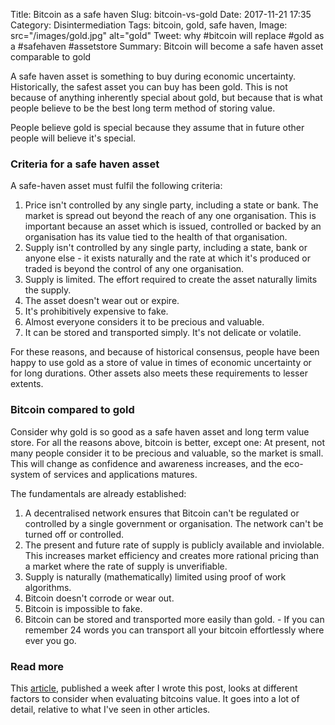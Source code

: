 Title: Bitcoin as a safe haven
Slug: bitcoin-vs-gold
Date: 2017-11-21 17:35
Category: Disintermediation
Tags: bitcoin, gold, safe haven, 
Image: src="/images/gold.jpg" alt="gold"
Tweet: why #bitcoin will replace #gold as a #safehaven #assetstore 
Summary: Bitcoin will become a safe haven asset comparable to gold

A safe haven asset is something to buy during economic uncertainty. Historically, the safest asset you can buy has been gold. This is not because of anything inherently special about gold, but because that is what people believe to be the best long term method of storing value. 

People believe gold is special because they assume that in future other people will believe it's special.

### Criteria for a safe haven asset

A safe-haven asset must fulfil the following criteria:

1. Price isn't controlled by any single party, including a state or bank. The market is spread out beyond the reach of any one organisation. This is important because an asset which is issued, controlled or backed by an organisation has its value tied to the health of that organisation.
2. Supply isn't controlled by any single party, including a state, bank or anyone else - it exists naturally and the rate at which it's produced or traded is beyond the control of any one organisation. 
3. Supply is limited. The effort required to create the asset naturally limits the supply.
4. The asset doesn't wear out or expire.
5. It's prohibitively expensive to fake.
6. Almost everyone considers it to be precious and valuable.
7. It can be stored and transported simply. It's not delicate or volatile.

For these reasons, and because of historical consensus, people have been happy to use gold as a store of value in times of economic uncertainty or for long durations. Other assets also meets these requirements to lesser extents.

### Bitcoin compared to gold

Consider why gold is so good as a safe haven asset and long term value store. For all the reasons above, bitcoin is better, except one: At present, not many people consider it to be precious and valuable, so the market is small. This will change as confidence and awareness increases, and the eco-system of services and applications matures.

The fundamentals are already established:

1. A decentralised network ensures that Bitcoin can't be regulated or controlled by a single government or organisation. The network can't be turned off or controlled.
2. The present and future rate of supply is publicly available and inviolable. This increases market efficiency and creates more rational pricing than a market where the rate of supply is unverifiable.
3. Supply is naturally (mathematically) limited using proof of work algorithms. 
4. Bitcoin doesn't corrode or wear out.
5. Bitcoin is impossible to fake.
6. Bitcoin can be stored and transported more easily than gold. - If you can remember 24 words you can transport all your bitcoin effortlessly where ever you go. 


### Read more

This [article](http://www.runtogold.com/the-great-bitcoin-bull-market-of-2017/), published a week after I wrote this post, looks at different factors to consider when evaluating bitcoins value. It goes into a lot of detail, relative to what I've seen in other articles. 